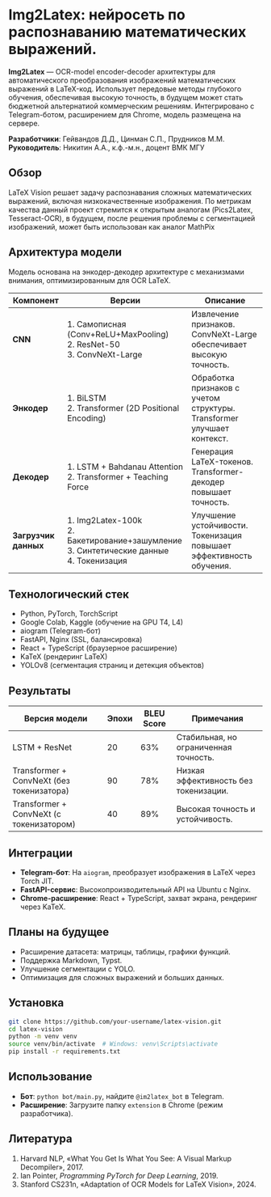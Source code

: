 # Img2Latex: нейроcеть по распознаванию математических выражений. 

**Img2Latex** — OCR-model encoder-decoder архитектуры для автоматического преобразования изображений математических выражений в LaTeX-код. Использует передовые методы глубокого обучения, обеспечивая высокую точность, в будущем может стать бюджетной альтернатиой коммерческим решениям. Интегрировано с Telegram-ботом, расширением для Chrome, модель размещена на сервере. 

**Разработчики**: Гейвандов Д.Д., Цинман С.П., Прудников М.М.\
**Руководитель**: Никитин А.А., к.ф.-м.н., доцент ВМК МГУ

## Обзор

LaTeX Vision решает задачу распознавания сложных математических выражений, включая низкокачественные изображения. По метрикам качества данный проект стремится к открытым аналогам (Pics2Latex, Tesseract-OCR), в будущем, после решения проблемы с сегментацией изображений, может быть использован как аналог MathPix

## Архитектура модели

Модель основана на энкодер-декодер архитектуре с механизмами внимания, оптимизированным для OCR LaTeX.

| Компонент | Версии | Описание |
| --- | --- | --- |
| **CNN** | 1\. Самописная (Conv+ReLU+MaxPooling)<br>2. ResNet-50<br>3. ConvNeXt-Large | Извлечение признаков. ConvNeXt-Large обеспечивает высокую точность. |
| **Энкодер** | 1\. BiLSTM<br>2. Transformer (2D Positional Encoding) | Обработка признаков с учетом структуры. Transformer улучшает контекст. |
| **Декодер** | 1\. LSTM + Bahdanau Attention<br>2. Transformer + Teaching Force | Генерация LaTeX-токенов. Transformer-декодер повышает точность. |
| **Загрузчик данных** | 1\. Img2Latex-100k<br>2. Бакетирование+зашумление<br>3. Синтетические данные<br>4. Токенизация | Улучшение устойчивости. Токенизация повышает эффективность обучения. |

## Технологический стек

- Python, PyTorch, TorchScript  
- Google Colab, Kaggle (обучение на GPU T4, L4)  
- aiogram (Telegram-бот)  
- FastAPI, Nginx (SSL, балансировка)  
- React + TypeScript (браузерное расширение)  
- KaTeX (рендеринг LaTeX)  
- YOLOv8 (сегментация страниц и детекция объектов)  

## Результаты

| Версия модели | Эпохи | BLEU Score | Примечания |
| --- | --- | --- | --- |
| LSTM + ResNet | 20 | 63% | Стабильная, но ограниченная точность. |
| Transformer + ConvNeXt (без токенизатора) | 90 | 78% | Низкая эффективность без токенизации. |
| Transformer + ConvNeXt (с токенизатором) | 40 | 89% | Высокая точность и устойчивость. |

## Интеграции

- **Telegram-бот**: На `aiogram`, преобразует изображения в LaTeX через Torch JIT.
- **FastAPI-сервис**: Высокопроизводительный API на Ubuntu с Nginx.
- **Chrome-расширение**: React + TypeScript, захват экрана, рендеринг через KaTeX.

## Планы на будущее

- Расширение датасета: матрицы, таблицы, графики функций.
- Поддержка Markdown, Typst.
- Улучшение сегментации с YOLO.
- Оптимизация для сложных выражений и больших данных.

## Установка

```bash
git clone https://github.com/your-username/latex-vision.git
cd latex-vision
python -m venv venv
source venv/bin/activate  # Windows: venv\Scripts\activate
pip install -r requirements.txt
```

## Использование

- **Бот**: `python bot/main.py`, найдите `@im2latex_bot` в Telegram.
- **Расширение**: Загрузите папку `extension` в Chrome (режим разработчика).

## Литература

1. Harvard NLP, «What You Get Is What You See: A Visual Markup Decompiler», 2017.
2. Ian Pointer, *Programming PyTorch for Deep Learning*, 2019.
3. Stanford CS231n, «Adaptation of OCR Models for LaTeX Vision», 2024.

